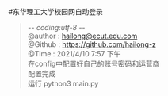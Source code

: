 #东华理工大学校园网自动登录
>-*- coding:utf-8 -*-</br>
> @author : hailong@ecut.edu.com</br>
> @Github : https://github.com/hailong-z </br>
> @Time : 2021/4/10 7:57 下午</br>
在config中配置好自己的账号密码和运营商</br>
配置完成</br>
> 运行  python3 main.py
